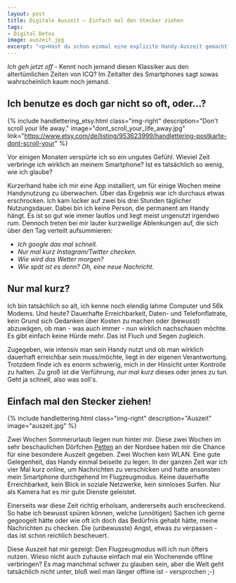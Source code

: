 ```yaml
---
layout: post
title: Digitale Auszeit – Einfach mal den Stecker ziehen
tags:
- Digital Detox
image: auszeit.jpg
excerpt: "<p>Hast du schon einmal eine explizite Handy-Auszeit gemacht? Für mich liegen zwei Wochen Handy-Auszeit und interessante Erfahrungen hinter mir, die ich hier mit dir teilen möchte.</p>"
---
```


*Ich geh jetzt off* - Kennt noch jemand diesen Klassiker aus den
altertümlichen Zeiten von ICQ? Im Zeitalter des Smartphones sagt sowas
wahrscheinlich kaum noch jemand.

## Ich benutze es doch gar nicht so oft, oder...?

{% include handlettering_etsy.html
  class="img-right"
  description="Don't scroll your life away."
  image="dont_scroll_your_life_away.jpg"
  link="https://www.etsy.com/de/listing/953623999/handlettering-postkarte-dont-scroll-your"
%}

Vor einigen Monaten verspürte ich so ein ungutes Gefühl. Wieviel Zeit
verbringe ich wirklich an meinem Smartphone? Ist es tatsächlich so
wenig, wie ich glaube?

Kurzerhand habe ich mir eine App installiert, um
für einige Wochen meine Handynutzung zu überwachen. Über das Ergebnis
war ich durchaus etwas erschrocken. Ich kam locker auf zwei bis drei
Stunden täglicher Nutzungsdauer. Dabei bin ich keine Person, die
permanent am Handy hängt. Es ist so gut wie immer lautlos und liegt
meist ungenutzt irgendwo rum. Dennoch treten bei mir lauter kurzweilige
Ablenkungen auf, die sich über den Tag verteilt aufsummieren:

-   *Ich google das mal schnell.*
-   *Nur mal kurz Instagram/Twitter checken.*
-   *Wie wird das Wetter morgen?*
-   *Wie spät ist es denn? Oh, eine neue Nachricht.*

## Nur mal kurz?

Ich bin tatsächlich so alt, ich kenne noch elendig lahme Computer und
56k Modems. Und heute? Dauerhafte Erreichbarkeit, Daten- und
Telefonflatrate, kein Grund sich Gedanken über Kosten zu machen oder
(bewusst) abzuwägen, ob man - was auch immer - nun wirklich nachschauen
möchte. Es gibt einfach keine Hürde mehr. Das ist Fluch und Segen
zugleich.

Zugegeben, wie intensiv man sein Handy nutzt und ob man wirklich
dauerhaft erreichbar sein muss/möchte, liegt in der eigenen
Verantwortung. Trotzdem finde ich es enorm schwierig, mich in der
Hinsicht unter Kontrolle zu halten. Zu groß ist die Verführung, *nur mal
kurz* dieses oder jenes zu tun. Geht ja schnell, also was soll's.

## Einfach mal den Stecker ziehen!

{% include handlettering.html
  class="img-right"
  description="Auszeit"
  image="auszeit.jpg"
%}

Zwei Wochen Sommerurlaub liegen nun hinter mir. Diese zwei Wochen im
sehr beschaulichen Dörfchen
[Petten](https://www.google.de/maps/place/Petten,+Niederlande/@52.7621757,4.633918,13z/data=!3m1!4b1!4m5!3m4!1s0x47cf5b24154dec07:0x6582129561329bfe!8m2!3d52.7645968!4d4.6615332)
an der Nordsee haben mir die Chance für eine besondere Auszeit gegeben.
Zwei Wochen kein WLAN. Eine gute Gelegenheit, das Handy einmal beiseite
zu legen. In der ganzen Zeit war ich vier Mal kurz online, um
Nachrichten zu verschicken und hatte ansonsten mein Smartphone
durchgehend im Flugzeugmodus. Keine dauerhafte Erreichbarkeit, kein
Blick in soziale Netzwerke, kein sinnloses Surfen. Nur als Kamera hat es
mir gute Dienste geleistet.

Einerseits war diese Zeit richtig erholsam, andererseits auch
erschreckend. So habe ich bewusst spüren können, welche (unnötigen)
Sachen ich gerne gegoogelt hätte oder wie oft ich doch das Bedürfnis
gehabt hätte, meine Nachrichten zu checken. Die (unbewusste) Angst,
etwas zu verpassen - das ist schon reichlich bescheuert.

Diese Auszeit hat mir gezeigt: Den Flugzeugmodus will ich nun öfters
nutzen. Wieso nicht auch zuhause einfach mal ein Wochenende offline
verbringen? Es mag manchmal schwer zu glauben sein, aber die Welt geht
tatsächlich nicht unter, bloß weil man länger offline ist - versprochen
;-)
